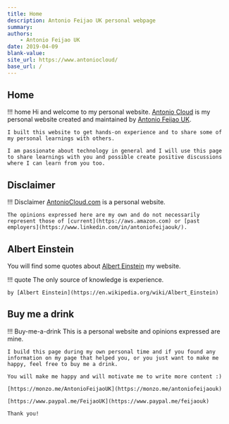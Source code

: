 ```yaml
---
title: Home
description: Antonio Feijao UK personal webpage
summary: 
authors:
    - Antonio Feijao UK
date: 2019-04-09
blank-value:
site_url: https://www.antoniocloud/
base_url: /
---
```


## Home

!!! home
    Hi and welcome to my personal website.
    [Antonio Cloud](https://www.antoniocloud.com/) is my personal website created and maintained by [Antonio Feijao UK](/about-me/).

    I built this website to get hands-on experience and to share some of my personal learnings with others.

    I am passionate about technology in general and I will use this page to share learnings with you and possible create positive discussions where I can learn from you too.

## Disclaimer

!!! Disclaimer
    [AntonioCloud.com](https://www.antoniocloud.com) is a personal website.
    
    The opinions expressed here are my own and do not necessarily represent those of [current](https://aws.amazon.com) or [past employers](https://www.linkedin.com/in/antoniofeijaouk/).

## Albert Einstein

You will find some quotes about [Albert Einstein](https://en.wikipedia.org/wiki/Albert_Einstein) my website.

!!! quote
    The only source of knowledge is experience.
    
    by [Albert Einstein](https://en.wikipedia.org/wiki/Albert_Einstein)

## Buy me a drink

!!! Buy-me-a-drink
    This is a personal website and opinions expressed are mine.
    
    I build this page during my own personal time and if you found any information on my page that helped you, or you just want to make me happy, feel free to buy me a drink.
    
    You will make me happy and will motivate me to write more content :)
    
    [https://monzo.me/AntonioFeijaoUK](https://monzo.me/antoniofeijaouk)
    
    [https://www.paypal.me/FeijaoUK](https://www.paypal.me/feijaouk)
    
    Thank you!
